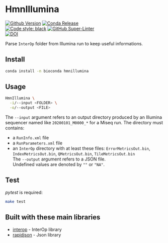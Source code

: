 # HmnIllumina

[![Github Version](https://img.shields.io/github/v/release/guillaume-gricourt/HmnIllumina?display_name=tag&sort=semver)](version) [![Conda Release](https://img.shields.io/conda/vn/bioconda/hmnillumina.svg)](https://anaconda.org/bioconda/hmnillumina)  
[![Code style: black](https://img.shields.io/badge/code%20style-black-000000.svg)](https://github.com/psf/black) [![GitHub Super-Linter](https://github.com/guillaume-gricourt/HmnIllumina/workflows/Tests/badge.svg)](https://github.com/marketplace/actions/super-linter)  
[![DOI](https://zenodo.org/badge/577830976.svg)](https://zenodo.org/badge/latestdoi/577830976)  

Parse `InterOp` folder from Illumina run to keep useful informations.

## Install

```sh
conda install -n bioconda hmnillumina
```

## Usage

```sh
HmnIllumina \
  -i/--input <FOLDER> \
  -o/--output <FILE>
```

The `--input` argument refers to an output directory produced by an Illumina sequencer named like `20200101_M0000_*` for a Miseq run.
The directory must contains:
* a `RunInfo.xml` file
* a `RunParameters.xml` file
* an `InterOp` directory with at least these files: `ErrorMetricsOut.bin`,  `IndexMetricsOut.bin`,  `QMetricsOut.bin`,  `TileMetricsOut.bin`  
The `--output` argument refers to a JSON file.  
Undefined values are denoted by `""` or `"NA"`.

## Test

*pytest* is required:
```sh
make test
```

## Built with these main libraries

* [interop](https://github.com/illumina/interop) - InterOp library
* [rapidjson](https://github.com/tencent/rapidjson) - Json library
